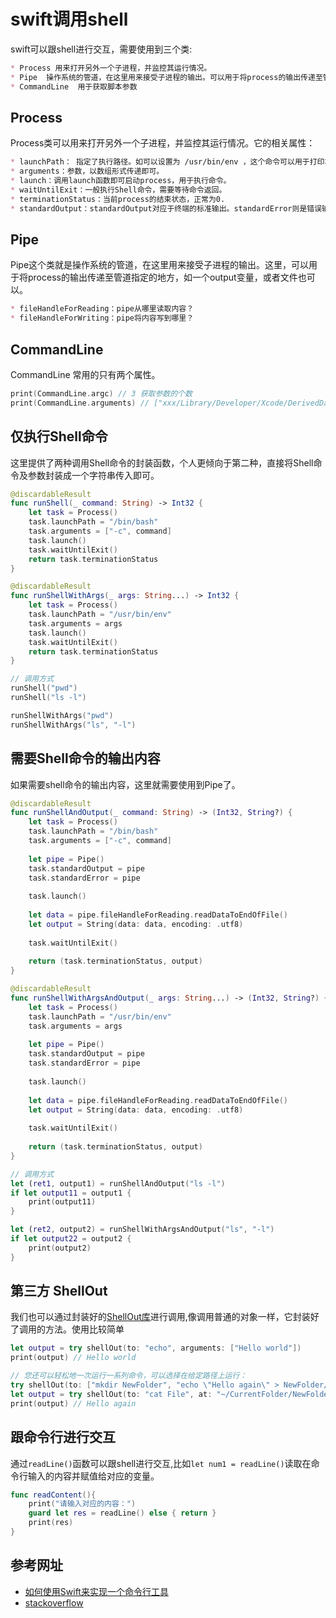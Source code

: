 # swift调用shell
swift可以跟shell进行交互，需要使用到三个类:
```markdown
* Process 用来打开另外一个子进程，并监控其运行情况。
* Pipe  操作系统的管道，在这里用来接受子进程的输出。可以用于将process的输出传递至管道指定的地方，如一个output变量，或者文件也可以。
* CommandLine  用于获取脚本参数
```

## Process
Process类可以用来打开另外一个子进程，并监控其运行情况。它的相关属性：
```markdown
* launchPath： 指定了执行路径。如可以设置为 /usr/bin/env ，这个命令可以用于打印本机上所有的环境变量；也可以用于执行shell命令，如果你接了参数的话。本文的Demo就用它来执行输入的命令。
* arguments：参数，以数组形式传递即可。
* launch：调用launch函数即可启动process，用于执行命令。
* waitUntilExit：一般执行Shell命令，需要等待命令返回。
* terminationStatus：当前process的结束状态，正常为0.
* standardOutput：standardOutput对应于终端的标准输出。standardError则是错误输出。
```

## Pipe
Pipe这个类就是操作系统的管道，在这里用来接受子进程的输出。这里，可以用于将process的输出传递至管道指定的地方，如一个output变量，或者文件也可以。
```markdown
* fileHandleForReading：pipe从哪里读取内容？
* fileHandleForWriting：pipe将内容写到哪里？
```

## CommandLine
CommandLine 常用的只有两个属性。
```swift
print(CommandLine.argc) // 3 获取参数的个数
print(CommandLine.arguments) // ["xxx/Library/Developer/Xcode/DerivedData/mtool-frvvgamqfvvgjtfuuzqiondjocdq/Build/Products/Debug/mtool.app/Contents/MacOS/mtool", "-NSDocumentRevisionsDebugMode", "YES"] 获取具体的参数
```

## 仅执行Shell命令
这里提供了两种调用Shell命令的封装函数，个人更倾向于第二种，直接将Shell命令及参数封装成一个字符串传入即可。
```swift
@discardableResult
func runShell(_ command: String) -> Int32 {
    let task = Process()
    task.launchPath = "/bin/bash"
    task.arguments = ["-c", command]
    task.launch()
    task.waitUntilExit()
    return task.terminationStatus
}

@discardableResult
func runShellWithArgs(_ args: String...) -> Int32 {
    let task = Process()
    task.launchPath = "/usr/bin/env"
    task.arguments = args
    task.launch()
    task.waitUntilExit()
    return task.terminationStatus
}

// 调用方式
runShell("pwd")
runShell("ls -l")

runShellWithArgs("pwd")
runShellWithArgs("ls", "-l")
```

## 需要Shell命令的输出内容
如果需要shell命令的输出内容，这里就需要使用到Pipe了。
```swift
@discardableResult
func runShellAndOutput(_ command: String) -> (Int32, String?) {
    let task = Process()
    task.launchPath = "/bin/bash"
    task.arguments = ["-c", command]
    
    let pipe = Pipe()
    task.standardOutput = pipe
    task.standardError = pipe
    
    task.launch()
    
    let data = pipe.fileHandleForReading.readDataToEndOfFile()
    let output = String(data: data, encoding: .utf8)
    
    task.waitUntilExit()
    
    return (task.terminationStatus, output)
}

@discardableResult
func runShellWithArgsAndOutput(_ args: String...) -> (Int32, String?) {
    let task = Process()
    task.launchPath = "/usr/bin/env"
    task.arguments = args
    
    let pipe = Pipe()
    task.standardOutput = pipe
    task.standardError = pipe
    
    task.launch()
    
    let data = pipe.fileHandleForReading.readDataToEndOfFile()
    let output = String(data: data, encoding: .utf8)
    
    task.waitUntilExit()
    
    return (task.terminationStatus, output)
}

// 调用方式
let (ret1, output1) = runShellAndOutput("ls -l")
if let output11 = output1 {
    print(output11)
}

let (ret2, output2) = runShellWithArgsAndOutput("ls", "-l")
if let output22 = output2 {
    print(output2)
}
```

## 第三方 ShellOut
我们也可以通过封装好的[ShellOut库](https://github.com/chuheridangwu/ShellOut)进行调用,像调用普通的对象一样，它封装好了调用的方法。使用比较简单
```swift
let output = try shellOut(to: "echo", arguments: ["Hello world"])
print(output) // Hello world

// 您还可以轻松地一次运行一系列命令，可以选择在给定路径上运行：
try shellOut(to: ["mkdir NewFolder", "echo \"Hello again\" > NewFolder/File"], at: "~/CurrentFolder")
let output = try shellOut(to: "cat File", at: "~/CurrentFolder/NewFolder")
print(output) // Hello again
```


## 跟命令行进行交互
通过`readLine()`函数可以跟shell进行交互,比如`let num1 = readLine()`读取在命令行输入的内容并赋值给对应的变量。
```swift
func readContent(){
    print("请输入对应的内容：")
    guard let res = readLine() else { return }
    print(res)
}
```


## 参考网址
* [如何使用Swift来实现一个命令行工具](https://juejin.cn/post/6844904158269702151)
* [stackoverflow](https://stackoverflow.com/questions/26971240/how-do-i-run-a-terminal-command-in-a-swift-script-e-g-xcodebuild)